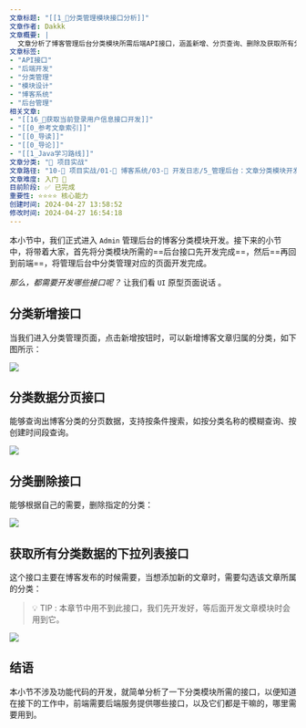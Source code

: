 ```yaml
---
文章标题: "[[1_📕分类管理模块接口分析]]" 
文章作者: Dakkk
文章概要: |
  文章分析了博客管理后台分类模块所需后端API接口，涵盖新增、分页查询、删除及获取所有分类下拉列表。基于UI原型，旨在明确前端需求，为后续开发奠定基础，不涉及代码实现。
文章标签:
- "API接口"
- "后端开发"
- "分类管理"
- "模块设计"
- "博客系统"
- "后台管理"
相关文章:
- "[[16_📕获取当前登录用户信息接口开发]]"
- "[[0_参考文章索引]]"
- "[[0_导读]]"
- "[[0_导论]]"
- "[[1_Java学习路线]]"
文章分类: "🚀 项目实战"
文章路径: "10-🚀 项目实战/01-📝 博客系统/03-📝 开发日志/5_管理后台：文章分类模块开发/1_📕分类管理模块接口分析.md"
文章难度: 入门 🌱
目前阶段: ✅ 已完成
重要性: ⭐⭐⭐⭐ 核心能力
创建时间: 2024-04-27 13:58:52
修改时间: 2024-04-27 16:54:18
---
```


本小节中，我们正式进入 `Admin` 管理后台的博客分类模块开发。接下来的小节中，将带着大家，首先将分类模块所需的==后台接口先开发完成==，然后==再回到前端==，将管理后台中分类管理对应的页面开发完成。

_那么，都需要开发哪些接口呢？_ 让我们看 `UI` 原型页面说话 。

## 分类新增接口

当我们进入分类管理页面，点击新增按钮时，可以新增博客文章归属的分类，如下图所示：

![](https://img.quanxiaoha.com/quanxiaoha/169502641156159)

## 分类数据分页接口

能够查询出博客分类的分页数据，支持按条件搜索，如按分类名称的模糊查询、按创建时间段查询。

![](https://img.quanxiaoha.com/quanxiaoha/169502660917386)

## 分类删除接口

能够根据自己的需要，删除指定的分类：

![](https://img.quanxiaoha.com/quanxiaoha/169502673061220)

## 获取所有分类数据的下拉列表接口

这个接口主要在博客发布的时候需要，当想添加新的文章时，需要勾选该文章所属的分类：

> 💡 TIP : 本章节中用不到此接口，我们先开发好，等后面开发文章模块时会用到它。

![](https://img.quanxiaoha.com/quanxiaoha/169502690350643)

## 结语

本小节不涉及功能代码的开发，就简单分析了一下分类模块所需的接口，以便知道在接下的工作中，前端需要后端服务提供哪些接口，以及它们都是干嘛的，哪里需要用到。